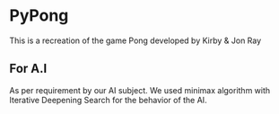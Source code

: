 # PyPong
This is a recreation of the game Pong developed by Kirby & Jon Ray

## For A.I
As per requirement by our AI subject. We used minimax algorithm with Iterative Deepening Search for the behavior of the AI.
